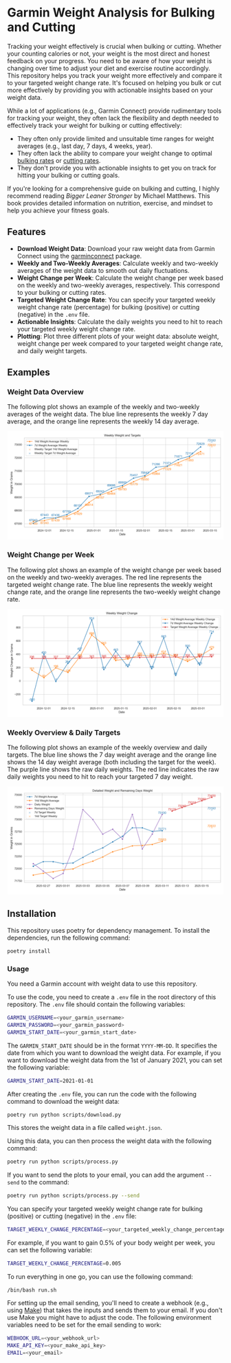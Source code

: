 # Garmin Weight Analysis for Bulking and Cutting
Tracking your weight effectively is crucial when bulking or cutting.
Whether your counting calories or not, your weight is the most direct and honest feedback on your progress.
You need to be aware of how your weight is changing over time to adjust your diet and exercise routine accordingly.
This repository helps you track your weight more effectively and compare it to your targeted weight change rate.
It's focused on helping you bulk or cut more effectively by providing you with actionable insights based on your weight data.

While a lot of applications (e.g., Garmin Connect) provide rudimentary tools for tracking your weight,
they often lack the flexibility and depth needed to effectively track your weight for bulking or cutting effectively:
- They often only provide limited and unsuitable time ranges for weight averages (e.g., last day, 7 days, 4 weeks, year).
- They often lack the ability to compare your weight change to optimal [bulking rates](https://macrofactorapp.com/bulking-calculator/) or [cutting rates](https://macrofactorapp.com/cutting-calculator/).
- They don't provide you with actionable insights to get you on track for hitting your bulking or cutting goals.

If you're looking for a comprehensive guide on bulking and cutting, I highly recommend reading *Bigger Leaner Stronger* by Michael Matthews. This book provides detailed information on nutrition, exercise, and mindset to help you achieve your fitness goals.

## Features
- **Download Weight Data**: Download your raw weight data from Garmin Connect using the [garminconnect](https://pypi.org/project/garminconnect/) package.
- **Weekly and Two-Weekly Averages**: Calculate weekly and two-weekly averages of the weight data to smooth out daily fluctuations.
- **Weight Change per Week**: Calculate the weight change per week based on the weekly and two-weekly averages, respectively. This correspond to your bulking or cutting rates.
- **Targeted Weight Change Rate**: You can specify your targeted weekly weight change rate (percentage) for bulking (positive) or cutting (negative) in the `.env` file.
- **Actionable Insights**: Calculate the daily weights you need to hit to reach your targeted weekly weight change rate.
- **Plotting**: Plot three different plots of your weight data: absolute weight, weight change per week compared to your targeted weight change rate, and daily weight targets.

## Examples

### Weight Data Overview
The following plot shows an example of the weekly and two-weekly averages of the weight data. The blue line represents the weekly 7 day average, and the orange line represents the weekly 14 day average.

[![Weight Data Overview](docs/images/weight_overview_example.png)](docs/images/weight_overview_example.png)

### Weight Change per Week
The following plot shows an example of the weight change per week based on the weekly and two-weekly averages. The red line represents the targeted weight change rate. The blue line represents the weekly weight change rate, and the orange line represents the two-weekly weight change rate.

[![Weight Change per Week](docs/images/weight_change_example.png)](docs/images/weight_change_example.png)

### Weekly Overview & Daily Targets
The following plot shows an example of the weekly overview and daily targets. The blue line shows the 7 day weight average and the orange line shows the 14 day weight average (both including the target for the week). The purple line shows the raw daily weights. The red line indicates the raw daily weights you need to hit to reach your targeted 7 day weight.

[![Weekly Overview & Daily Targets](docs/images/weekly_overview_example.png)](docs/images/weekly_overview_example.png)

## Installation
This repository uses poetry for dependency management.
To install the dependencies, run the following command:
```bash
poetry install
```

### Usage
You need a Garmin account with weight data to use this repository.

To use the code, you need to create a `.env` file in the root directory of this repository.
The `.env` file should contain the following variables:
```bash
GARMIN_USERNAME=<your_garmin_username>
GARMIN_PASSWORD=<your_garmin_password>
GARMIN_START_DATE=<your_garmin_start_date>
```

The `GARMIN_START_DATE` should be in the format `YYYY-MM-DD`. It specifies the date from which you want to download the weight data.
For example, if you want to download the weight data from the 1st of January 2021, you can set the following variable:
```bash
GARMIN_START_DATE=2021-01-01
```

After creating the `.env` file, you can run the code with the following command to download the weight data:
```bash
poetry run python scripts/download.py
```

This stores the weight data in a file called `weight.json`.

Using this data, you can then process the weight data with the following command:
```bash
poetry run python scripts/process.py
```

If you want to send the plots to your email, you can add the argument `--send` to the command:
```bash
poetry run python scripts/process.py --send
```

You can specify your targeted weekly weight change rate for bulking (positive) or cutting (negative) in the `.env` file:
```bash
TARGET_WEEKLY_CHANGE_PERCENTAGE=<your_targeted_weekly_change_percentage>
```

For example, if you want to gain 0.5% of your body weight per week, you can set the following variable:
```bash
TARGET_WEEKLY_CHANGE_PERCENTAGE=0.005
```

To run everything in one go, you can use the following command:
```terminal
/bin/bash run.sh
```

For setting up the email sending, you'll need to create a webhook (e.g., using [Make](https://make.com)) that takes the inputs and sends them to your email. If you don't use Make you might have to adjust the code. The following environment variables need to be set for the email sending to work:
```bash
WEBHOOK_URL=<your_webhook_url>
MAKE_API_KEY=<your_make_api_key>
EMAIL=<your_email>
```
